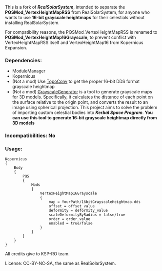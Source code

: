 This is a fork of **_RealSolarSystem_**, intended to separate the **PQSMod_VertexHeightMapRSS** from RealSolarSystem, for anyone who wants to use **16-bit grayscale heightmaps** for their celestials without installing RealSolarSystem.

For compatibility reasons, the PQSMod_VertexHeightMapRSS is renamed to **PQSMod_VertexHeightMap16Grayscale**, to prevent conflict with VertexHeightMapRSS itself and VertexHeightMap16 from Kopernicus Expansion.

### Dependencies:
* ModuleManager
* Kopernicus
* (Not a mod) Use [TopoConv](https://github.com/KSP-RO/RSS-Textures/tree/master/tools/TopoConv) to get the proper 16-bit DDS format grayscale heightmap
* (Not a mod) [GrayscaleGenerator](https://github.com/newo-ether/GrayscaleGenerator) is a tool to generate grayscale maps for 3D models. Specifically, it calculates the distance of each point on the surface relative to the origin point, and converts the result to an image using spherical projection. This project aims to solve the problem of importing custom celestial bodies into **_Kerbal Space Program_**. **You can use this tool to generate 16-bit grayscale heightmap directly from 3D models**
### Incompatibilities: No
### Usage:
	Kopernicus
	{
		Body
		{
			PQS
			{
				Mods
				{
					VertexHeightMap16Grayscale
					{
						map = YourPath/16bitGrayscaleHeightmap.dds
						offset = offset_value
						deformity = deformity_value
						scaleDeformityByRadius = false/true
						order = order_value
						enabled = true/false
					}
				}
			}
		}
	}

All credits give to KSP-RO team.

License: CC-BY-NC-SA, the same as RealSolarSystem.

